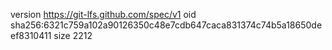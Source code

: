 version https://git-lfs.github.com/spec/v1
oid sha256:6321c759a102a90126350c48e7cdb647caca831374c74b5a18650deef8310411
size 2212

